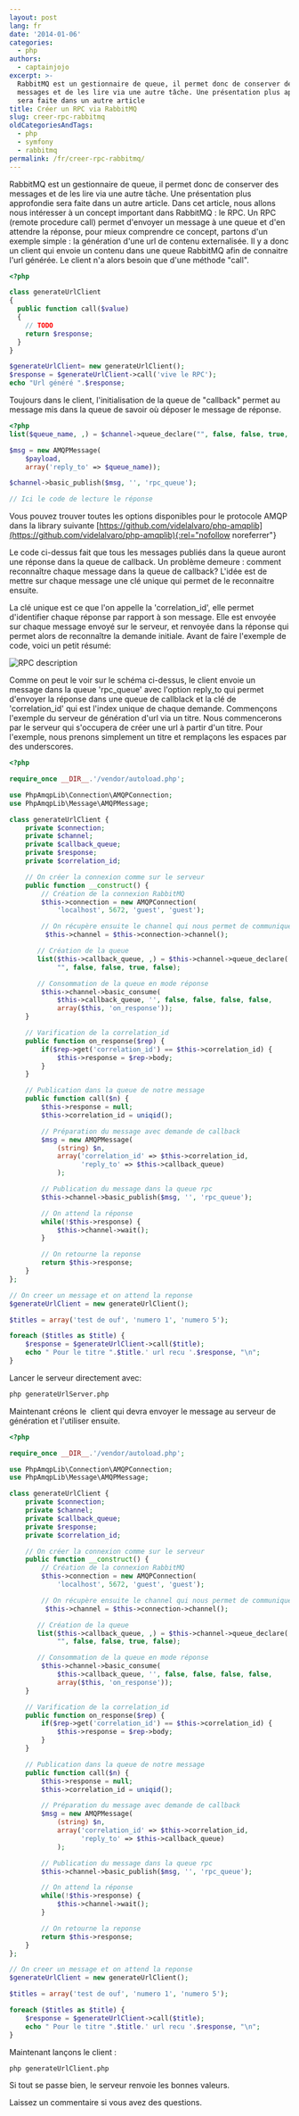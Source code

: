 ```yaml
---
layout: post
lang: fr
date: '2014-01-06'
categories:
  - php
authors:
  - captainjojo
excerpt: >-
  RabbitMQ est un gestionnaire de queue, il permet donc de conserver des
  messages et de les lire via une autre tâche. Une présentation plus approfondie
  sera faite dans un autre article
title: Créer un RPC via RabbitMQ
slug: creer-rpc-rabbitmq
oldCategoriesAndTags:
  - php
  - symfony
  - rabbitmq
permalink: /fr/creer-rpc-rabbitmq/
---
```


RabbitMQ est un gestionnaire de queue, il permet donc de conserver des messages et de les lire via une autre tâche. Une présentation plus approfondie sera faite dans un autre article. Dans cet article, nous allons nous intéresser à un concept important dans RabbitMQ : le RPC.
Un RPC (remote procedure call) permet d'envoyer un message à une queue et d'en attendre la réponse, pour mieux comprendre ce concept, partons d'un exemple simple : la génération d'une url de contenu externalisée.
Il y a donc un client qui envoie un contenu dans une queue RabbitMQ afin de connaitre l'url générée. Le client n'a alors besoin que d'une méthode "call".

```php
<?php

class generateUrlClient
{
  public function call($value)
  {
    // TODO
    return $response;
  }
}

$generateUrlClient= new generateUrlClient();
$response = $generateUrlClient->call('vive le RPC');
echo "Url généré ".$response;
```

Toujours dans le client, l'initialisation de la queue de "callback" permet au message mis dans la queue de savoir où déposer le message de réponse.

```php
<?php
list($queue_name, ,) = $channel->queue_declare("", false, false, true, false);

$msg = new AMQPMessage(
    $payload,
    array('reply_to' => $queue_name));

$channel->basic_publish($msg, '', 'rpc_queue');

// Ici le code de lecture le réponse
```

Vous pouvez trouver toutes les options disponibles pour le protocole AMQP dans la library suivante
[https://github.com/videlalvaro/php-amqplib](https://github.com/videlalvaro/php-amqplib){:rel="nofollow noreferrer"}

Le code ci-dessus fait que tous les messages publiés dans la queue auront une réponse dans la queue de callback. Un problème demeure : comment reconnaître chaque message dans la queue de callback? L'idée est de mettre sur chaque message une clé unique qui permet de le reconnaitre ensuite.

La clé unique est ce que l'on appelle la 'correlation_id', elle permet d'identifier chaque réponse par rapport à son message. Elle est envoyée sur chaque message envoyé sur le serveur, et renvoyée dans la réponse qui permet alors de reconnaître la demande initiale.
Avant de faire l'exemple de code, voici un petit résumé:

![RPC description](/_assets/posts/2014-01-06-creer-rpc-rabbitmq/python-six.png)

Comme on peut le voir sur le schéma ci-dessus, le client envoie un message dans la queue 'rpc_queue' avec l'option reply_to qui permet d'envoyer la réponse dans une queue de callblack et la clé de 'correlation_id' qui est l'index unique de chaque demande.
Commençons l'exemple du serveur de génération d'url via un titre. Nous commencerons par le serveur qui s'occupera de créer une url à partir d'un titre. Pour l'exemple, nous prenons simplement un titre et remplaçons les espaces par des underscores.

```php
<?php

require_once __DIR__.'/vendor/autoload.php';

use PhpAmqpLib\Connection\AMQPConnection;
use PhpAmqpLib\Message\AMQPMessage;

class generateUrlClient {
    private $connection;
    private $channel;
    private $callback_queue;
    private $response;
    private $correlation_id;

    // On créer la connexion comme sur le serveur
    public function __construct() {
        // Création de la connexion RabbitMQ
        $this->connection = new AMQPConnection(
            'localhost', 5672, 'guest', 'guest');

        // On récupère ensuite le channel qui nous permet de communiquer avec RabbitMQ
         $this->channel = $this->connection->channel();

       // Création de la queue
       list($this->callback_queue, ,) = $this->channel->queue_declare(
            "", false, false, true, false);

       // Consommation de la queue en mode réponse
        $this->channel->basic_consume(
            $this->callback_queue, '', false, false, false, false,
            array($this, 'on_response'));
    }

    // Varification de la correlation_id
    public function on_response($rep) {
        if($rep->get('correlation_id') == $this->correlation_id) {
            $this->response = $rep->body;
        }
    }

    // Publication dans la queue de notre message
    public function call($n) {
        $this->response = null;
        $this->correlation_id = uniqid();

        // Préparation du message avec demande de callback
        $msg = new AMQPMessage(
            (string) $n,
            array('correlation_id' => $this->correlation_id,
                  'reply_to' => $this->callback_queue)
            );

        // Publication du message dans la queue rpc
        $this->channel->basic_publish($msg, '', 'rpc_queue');

        // On attend la réponse
        while(!$this->response) {
            $this->channel->wait();
        }

        // On retourne la reponse
        return $this->response;
    }
};

// On creer un message et on attend la reponse
$generateUrlClient = new generateUrlClient();

$titles = array('test de ouf', 'numero 1', 'numero 5');

foreach ($titles as $title) {
    $response = $generateUrlClient->call($title);
    echo " Pour le titre ".$title.' url recu '.$response, "\n";
}
```

Lancer le serveur directement avec:

```sh
php generateUrlServer.php
```

Maintenant créons le  client qui devra envoyer le message au serveur de génération et l'utiliser ensuite.

```php
<?php

require_once __DIR__.'/vendor/autoload.php';

use PhpAmqpLib\Connection\AMQPConnection;
use PhpAmqpLib\Message\AMQPMessage;

class generateUrlClient {
    private $connection;
    private $channel;
    private $callback_queue;
    private $response;
    private $correlation_id;

    // On créer la connexion comme sur le serveur
    public function __construct() {
        // Création de la connexion RabbitMQ
        $this->connection = new AMQPConnection(
            'localhost', 5672, 'guest', 'guest');

        // On récupère ensuite le channel qui nous permet de communiquer avec RabbitMQ
         $this->channel = $this->connection->channel();

       // Création de la queue
       list($this->callback_queue, ,) = $this->channel->queue_declare(
            "", false, false, true, false);

       // Consommation de la queue en mode réponse
        $this->channel->basic_consume(
            $this->callback_queue, '', false, false, false, false,
            array($this, 'on_response'));
    }

    // Varification de la correlation_id
    public function on_response($rep) {
        if($rep->get('correlation_id') == $this->correlation_id) {
            $this->response = $rep->body;
        }
    }

    // Publication dans la queue de notre message
    public function call($n) {
        $this->response = null;
        $this->correlation_id = uniqid();

        // Préparation du message avec demande de callback
        $msg = new AMQPMessage(
            (string) $n,
            array('correlation_id' => $this->correlation_id,
                  'reply_to' => $this->callback_queue)
            );

        // Publication du message dans la queue rpc
        $this->channel->basic_publish($msg, '', 'rpc_queue');

        // On attend la réponse
        while(!$this->response) {
            $this->channel->wait();
        }

        // On retourne la reponse
        return $this->response;
    }
};

// On creer un message et on attend la reponse
$generateUrlClient = new generateUrlClient();

$titles = array('test de ouf', 'numero 1', 'numero 5');

foreach ($titles as $title) {
    $response = $generateUrlClient->call($title);
    echo " Pour le titre ".$title.' url recu '.$response, "\n";
}
```

Maintenant lançons le client :

```sh
php generateUrlClient.php
```

Si tout se passe bien, le serveur renvoie les bonnes valeurs.

Laissez un commentaire si vous avez des questions.
